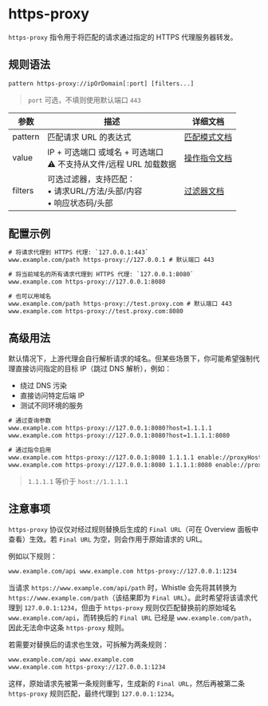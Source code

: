 # https-proxy
`https-proxy` 指令用于将匹配的请求通过指定的 HTTPS 代理服务器转发。

## 规则语法
``` txt
pattern https-proxy://ipOrDomain[:port] [filters...]
```
> `port` 可选，不填则使用默认端口 `443`

| 参数    | 描述                                                         | 详细文档                  |
| ------- | ------------------------------------------------------------ | ------------------------- |
| pattern | 匹配请求 URL 的表达式                                        | [匹配模式文档](./pattern) |
| value   | IP + 可选端口 或域名 + 可选端口<br/>⚠️ 不支持从文件/远程 URL 加载数据 | [操作指令文档](./operation)   |
| filters | 可选过滤器，支持匹配：<br/>• 请求URL/方法/头部/内容<br/>• 响应状态码/头部 | [过滤器文档](./filters) |

## 配置示例
``` txt
# 将请求代理到 HTTPS 代理: `127.0.0.1:443`
www.example.com/path https-proxy://127.0.0.1 # 默认端口 443

# 将当前域名的所有请求代理到 HTTPS 代理: `127.0.0.1:8080`
www.example.com https-proxy://127.0.0.1:8080

# 也可以用域名
www.example.com/path https-proxy://test.proxy.com # 默认端口 443
www.example.com https-proxy://test.proxy.com:8080
```

## 高级用法
默认情况下，上游代理会自行解析请求的域名。但某些场景下，你可能希望强制代理直接访问指定的目标 IP（跳过 DNS 解析），例如：
- 绕过 DNS 污染
- 直接访问特定后端 IP
- 测试不同环境的服务
``` txt
# 通过查询参数
www.example.com https-proxy://127.0.0.1:8080?host=1.1.1.1
www.example.com https-proxy://127.0.0.1:8080?host=1.1.1.1:8080

# 通过指令启用
www.example.com https-proxy://127.0.0.1:8080 1.1.1.1 enable://proxyHost
www.example.com https-proxy://127.0.0.1:8080 1.1.1.1:8080 enable://proxyHost
```
> `1.1.1.1` 等价于 `host://1.1.1.1`

## 注意事项
`https-proxy` 协议仅对经过规则替换后生成的 `Final URL`（可在 Overview 面板中查看）生效。若 `Final URL` 为空，则会作用于原始请求的 URL。

例如以下规则：

``` txt
www.example.com/api www.example.com https-proxy://127.0.0.1:1234
```

当请求 `https://www.example.com/api/path` 时，Whistle 会先将其转换为 `https://www.example.com/path`（该结果即为 `Final URL`）。此时希望将该请求代理到 `127.0.0.1:1234`，但由于 `https-proxy` 规则仅匹配替换前的原始域名 `www.example.com/api`，而转换后的 `Final URL` 已经是 `www.example.com/path`，因此无法命中这条 `https-proxy` 规则。

若需要对替换后的请求也生效，可拆解为两条规则：

``` txt
www.example.com/api www.example.com
www.example.com https-proxy://127.0.0.1:1234
```

这样，原始请求先被第一条规则重写，生成新的 `Final URL`，然后再被第二条 `https-proxy` 规则匹配，最终代理到 `127.0.0.1:1234`。
